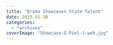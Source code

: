 ```yaml
---
title: "Drama Showcases State Talent"
date: 2015-01-30
categories: 
  - "archives"
coverImage: "Showcase-E-Piel-1-web.jpg"
---
```



